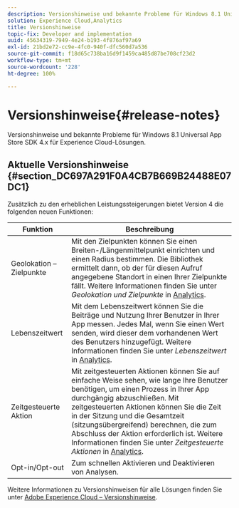 ```yaml
---
description: Versionshinweise und bekannte Probleme für Windows 8.1 Universal App Store SDK 4.x für Experience Cloud-Lösungen.
solution: Experience Cloud,Analytics
title: Versionshinweise
topic-fix: Developer and implementation
uuid: 45634319-7949-4e24-b193-4f876af97a69
exl-id: 21bd2e72-cc9e-4fc0-940f-dfc560d7a536
source-git-commit: f18d65c738ba16d9f1459ca485d87be708cf23d2
workflow-type: tm+mt
source-wordcount: '228'
ht-degree: 100%

---
```


# Versionshinweise{#release-notes}

Versionshinweise und bekannte Probleme für Windows 8.1 Universal App Store SDK 4.x für Experience Cloud-Lösungen.

## Aktuelle Versionshinweise {#section_DC697A291F0A4CB7B669B24488E07DC1}

Zusätzlich zu den erheblichen Leistungssteigerungen bietet Version 4 die folgenden neuen Funktionen:

| Funktion | Beschreibung |
|--- |--- |
| Geolokation – Zielpunkte | Mit den Zielpunkten können Sie einen Breiten-/Längenmittelpunkt einrichten und einen Radius bestimmen. Die Bibliothek ermittelt dann, ob der für diesen Aufruf angegebene Standort in einen Ihrer Zielpunkte fällt. Weitere Informationen finden Sie unter *Geolokation und Zielpunkte* in [Analytics](/help/windows-appstore/analytics/analytics.md). |
| Lebenszeitwert | Mit dem Lebenszeitwert können Sie die Beiträge und Nutzung Ihrer Benutzer in Ihrer App messen. Jedes Mal, wenn Sie einen Wert senden, wird dieser dem vorhandenen Wert des Benutzers hinzugefügt.  Weitere Informationen finden Sie unter *Lebenszeitwert* in [Analytics](/help/windows-appstore/analytics/analytics.md). |
| Zeitgesteuerte Aktion | Mit zeitgesteuerten Aktionen können Sie auf einfache Weise sehen, wie lange Ihre Benutzer benötigen, um einen Prozess in Ihrer App durchgängig abzuschließen. Mit zeitgesteuerten Aktionen können Sie die Zeit in der Sitzung und die Gesamtzeit (sitzungsübergreifend) berechnen, die zum Abschluss der Aktion erforderlich ist. Weitere Informationen finden Sie unter *Zeitgesteuerte Aktionen* in [Analytics](/help/windows-appstore/analytics/analytics.md). |
| Opt-in/Opt-out | Zum schnellen Aktivieren und Deaktivieren von Analysen. |

Weitere Informationen zu Versionshinweisen für alle Lösungen finden Sie unter [Adobe Experience Cloud – Versionshinweise](https://experienceleague.adobe.com/docs/release-notes/experience-cloud/current.html?lang=de).
